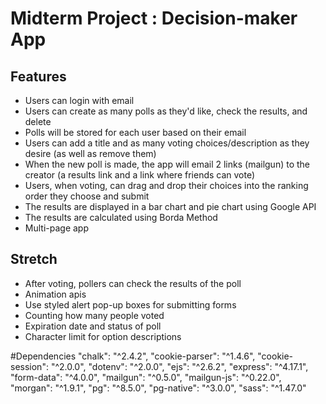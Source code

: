 # Midterm Project : Decision-maker App

## Features
* Users can login with email
* Users can create as many polls as they'd like, check the results, and delete
* Polls will be stored for each user based on their email
* Users can add a title and as many voting choices/description as they desire (as well as remove them)
* When the new poll is made, the app will email 2 links (mailgun) to the creator (a results link and a link where friends can vote)
* Users, when voting, can drag and drop their choices into the ranking order they choose and submit
* The results are displayed in a bar chart and pie chart using Google API
* The results are calculated using Borda Method
* Multi-page app

## Stretch
* After voting, pollers can check the results of the poll
* Animation apis
* Use styled alert pop-up boxes for submitting forms
* Counting how many people voted
* Expiration date and status of poll
* Character limit for option descriptions




#Dependencies
   "chalk": "^2.4.2",
    "cookie-parser": "^1.4.6",
    "cookie-session": "^2.0.0",
    "dotenv": "^2.0.0",
    "ejs": "^2.6.2",
    "express": "^4.17.1",
    "form-data": "^4.0.0",
    "mailgun": "^0.5.0",
    "mailgun-js": "^0.22.0",
    "morgan": "^1.9.1",
    "pg": "^8.5.0",
    "pg-native": "^3.0.0",
    "sass": "^1.47.0"
